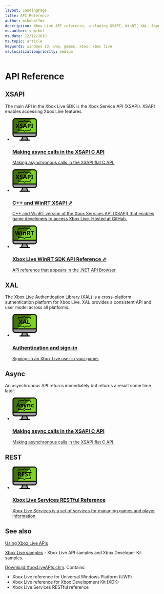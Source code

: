 ```yaml
---
layout: LandingPage
title: API Reference
author: mikehoffms
description: Xbox Live API reference, including XSAPI, WinRT, XAL, Async, and RESTful APIs.
ms.author: v-mihof
ms.date: 12/12/2018
ms.topic: article
keywords: windows 10, uwp, games, xbox, xbox live
ms.localizationpriority: medium
---
```


<h1>API Reference</h1>


<h2>XSAPI</h2>

<p>
  The main API in the Xbox Live SDK is the Xbox Service API (XSAPI).
  XSAPI enables accessing Xbox Live features.
</p>
<ul class="cardsY panelContent cols cols2">
    <li>
        <a href="flatc-async-patterns.md">
            <div class="cardSize">
                <div class="cardPadding">
                    <div class="card">
                        <div class="cardImageOuter">
                            <div class="cardImage">
                                <img src="images/icons/xsapi_icon.svg" alt="Making async calls in the XSAPI C API" />
                            </div>
                        </div>
                        <div class="cardText">
                            <h3>Making async calls in the XSAPI C API</h3>
                            <p>Making asynchronous calls in the XSAPI flat C API.</p>
                        </div>
                    </div>
                </div>
            </div>
        </a>
    </li>
    <li>
        <a href="https://github.com/Microsoft/xbox-live-api" target="_blank">
            <div class="cardSize">
                <div class="cardPadding">
                    <div class="card">
                        <div class="cardImageOuter">
                            <div class="cardImage">
                                <img src="images/icons/xsapi_icon.svg" alt="C++ and WinRT XSAPI" />
                            </div>
                        </div>
                        <div class="cardText">
                            <h3>C++ and WinRT XSAPI &#11008;</h3>
                            <p>C++ and WinRT version of the Xbox Services API (XSAPI) that enables game developers to access Xbox Live.  Hosted at GitHub.</p>
                        </div>
                    </div>
                </div>
            </div>
        </a>
    </li>
    <li>
        <!-- child 2: jumps straight to external url -->
        <a href="https://docs.microsoft.com/en-us/dotnet/api/?view=xboxlive-dotnet-2017.11.20171204.01" target="_blank">
            <div class="cardSize">
                <div class="cardPadding">
                    <div class="card">
                        <div class="cardImageOuter">
                            <div class="cardImage">
                                <img src="images/icons/winrt_icon.svg" alt="Xbox Live WinRT SDK API Reference" />
                            </div>
                        </div>
                        <div class="cardText">
                            <h3>Xbox Live WinRT SDK API Reference &#11008;</h3>
                            <p>API reference that appears in the .NET API Browser.</p>
                        </div>
                    </div>
                </div>
            </div>
        </a>
    </li>
</ul>


<h2>XAL</h2>

<p>
  The Xbox Live Authentication Library (XAL) is a cross-platform authentication platform for Xbox Live.
  XAL provides a consistent API and user model across all platforms.
</p>
<ul class="cardsY panelContent cols cols2">
    <li>
        <a href="using-xbox-live/auth/authentication.md">
            <div class="cardSize">
                <div class="cardPadding">
                    <div class="card">
                        <div class="cardImageOuter">
                            <div class="cardImage">
                                <img src="images/icons/xal_icon.svg" alt="Authentication and sign-in"/>
                            </div>
                        </div>
                        <div class="cardText">
                            <h3>Authentication and sign-in</h3>
                            <p>Signing-in an Xbox Live user in your game.</p>
                        </div>
                    </div>
                </div>
            </div>
        </a>
    </li>
</ul>


<h2>Async</h2>

<p>
  An asynchronous API returns immediately but returns a result some time later.
</p>
<ul class="cardsY panelContent cols cols2">
    <li>
        <a href="flatc-async-patterns.md">
            <div class="cardSize">
                <div class="cardPadding">
                    <div class="card">
                        <div class="cardImageOuter">
                            <div class="cardImage">
                                <img src="images/icons/async_icon.svg" alt="Making async calls in the XSAPI C API" />
                            </div>
                        </div>
                        <div class="cardText">
                            <h3>Making async calls in the XSAPI C API</h3>
                            <p>Making asynchronous calls in the XSAPI flat C API.</p>
                        </div>
                    </div>
                </div>
            </div>
        </a>
    </li>
</ul>


<h2>REST</h2>

<ul class="cardsY panelContent cols cols2">
    <li>
        <!-- child 3: -->
        <a href="xbox-live-rest/atoc-xboxlivews-reference.md">
            <div class="cardSize">
                <div class="cardPadding">
                    <div class="card">
                        <div class="cardImageOuter">
                            <div class="cardImage">
                                <img src="images/icons/rest_icon.svg" alt="Xbox Live Services RESTful Reference" />
                            </div>
                        </div>
                        <div class="cardText">
                            <h3>Xbox Live Services RESTful Reference</h3>
                            <p>Xbox Live Services is a set of services for managing games and player information.</p>
                        </div>
                    </div>
                </div>
            </div>
        </a>
    </li>
</ul>


<h2>See also</h2>

<p>
  <a href="xbox-live-apis.md">Using Xbox Live APIs</a>
</p>

<p>
  <!-- child 1: -->
  <a href="samples.md">Xbox Live samples</a> - Xbox Live API samples and Xbox Developer Kit samples.
</p>

<p>
<a href="https://aka.ms/xboxliveuwpdocs">Download XboxLiveAPIs.chm</a>. Contains:
  <ul>
    <li>Xbox Live reference for Universal Windows Platform (UWP)</li>
    <li>Xbox Live reference for Xbox Development Kit (XDK)</li>
    <li>Xbox Live Services RESTful reference</li>
  </ul>
</p>

